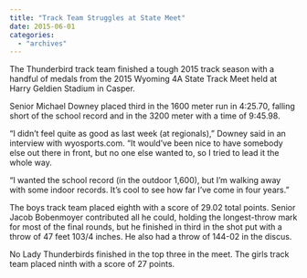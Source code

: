 ```yaml
---
title: "Track Team Struggles at State Meet"
date: 2015-06-01
categories: 
  - "archives"
---
```


The Thunderbird track team finished a tough 2015 track season with a handful of medals from the 2015 Wyoming 4A State Track Meet held at Harry Geldien Stadium in Casper.

Senior Michael Downey placed third in the 1600 meter run in 4:25.70, falling short of the school record and in the 3200 meter with a time of 9:45.98.

“I didn’t feel quite as good as last week (at regionals),” Downey said in an interview with wyosports.com. “It would’ve been nice to have somebody else out there in front, but no one else wanted to, so I tried to lead it the whole way.

“I wanted the school record (in the outdoor 1,600), but I’m walking away with some indoor records. It’s cool to see how far I’ve come in four years.”

The boys track team placed eighth with a score of 29.02 total points. Senior Jacob Bobenmoyer contributed all he could, holding the longest-throw mark for most of the final rounds, but he finished in third in the shot put with a throw of 47 feet 103/4 inches. He also had a throw of 144-02 in the discus.

No Lady Thunderbirds finished in the top three in the meet. The girls track team placed ninth with a score of 27 points.
